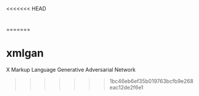 <<<<<<< HEAD
#
=======
# xmlgan
X Markup Language Generative Adversarial Network
>>>>>>> 1bc46eb6ef35b019763bcfb9e268eac12de2f6e1
